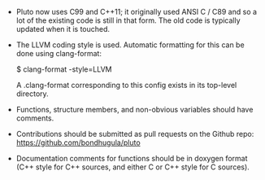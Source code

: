 
- Pluto now uses C99 and C++11; it originally used ANSI C / C89 and so a lot of 
  the existing code is still in that form. The old code is typically updated 
  when it is touched.

- The LLVM coding style is used. Automatic formatting for this can be done
  using clang-format:

  $ clang-format -style=LLVM

  A .clang-format corresponding to this config exists in its top-level directory.

- Functions, structure members, and non-obvious variables should have comments.

- Contributions should be submitted as pull requests on the Github repo:
  https://github.com/bondhugula/pluto

- Documentation comments for functions should be in doxygen format (C++ style 
  for C++ sources, and either C or C++ style for C sources).
